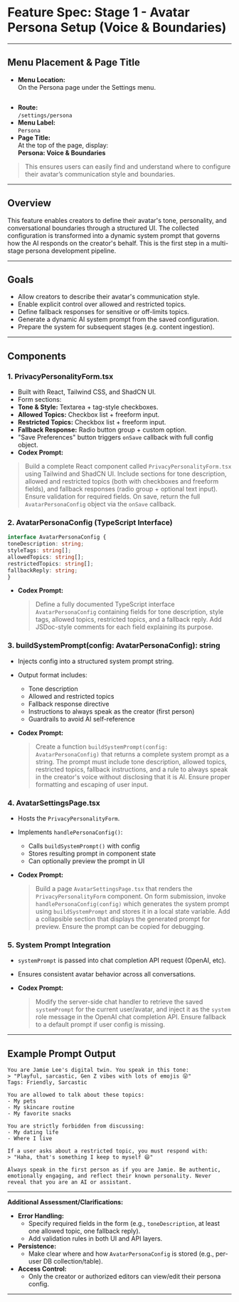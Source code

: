 # Feature Spec: Stage 1 - Avatar Persona Setup (Voice & Boundaries)

---

## Menu Placement & Page Title

- **Menu Location:**  
 On the Persona page under the Settings menu.
```

````
- **Route:**  
`/settings/persona`
- **Menu Label:**  
`Persona`
- **Page Title:**  
At the top of the page, display:  
**Persona: Voice & Boundaries**

> This ensures users can easily find and understand where to configure their avatar’s communication style and boundaries.

---

## Overview
This feature enables creators to define their avatar's tone, personality, and conversational boundaries through a structured UI. The collected configuration is transformed into a dynamic system prompt that governs how the AI responds on the creator's behalf. This is the first step in a multi-stage persona development pipeline.

---

## Goals
- Allow creators to describe their avatar's communication style.
- Enable explicit control over allowed and restricted topics.
- Define fallback responses for sensitive or off-limits topics.
- Generate a dynamic AI system prompt from the saved configuration.
- Prepare the system for subsequent stages (e.g. content ingestion).

---

## Components

### 1. PrivacyPersonalityForm.tsx
- Built with React, Tailwind CSS, and ShadCN UI.
- Form sections:
- **Tone & Style:** Textarea + tag-style checkboxes.
- **Allowed Topics:** Checkbox list + freeform input.
- **Restricted Topics:** Checkbox list + freeform input.
- **Fallback Response:** Radio button group + custom option.
- "Save Preferences" button triggers `onSave` callback with full config object.
- **Codex Prompt:**
> Build a complete React component called `PrivacyPersonalityForm.tsx` using Tailwind and ShadCN UI. Include sections for tone description, allowed and restricted topics (both with checkboxes and freeform fields), and fallback responses (radio group + optional text input). Ensure validation for required fields. On save, return the full `AvatarPersonaConfig` object via the `onSave` callback.

### 2. AvatarPersonaConfig (TypeScript Interface)
```ts
interface AvatarPersonaConfig {
toneDescription: string;
styleTags: string[];
allowedTopics: string[];
restrictedTopics: string[];
fallbackReply: string;
}
````

* **Codex Prompt:**

  > Define a fully documented TypeScript interface `AvatarPersonaConfig` containing fields for tone description, style tags, allowed topics, restricted topics, and a fallback reply. Add JSDoc-style comments for each field explaining its purpose.

### 3. buildSystemPrompt(config: AvatarPersonaConfig): string

* Injects config into a structured system prompt string.
* Output format includes:

  * Tone description
  * Allowed and restricted topics
  * Fallback response directive
  * Instructions to always speak as the creator (first person)
  * Guardrails to avoid AI self-reference
* **Codex Prompt:**

  > Create a function `buildSystemPrompt(config: AvatarPersonaConfig)` that returns a complete system prompt as a string. The prompt must include tone description, allowed topics, restricted topics, fallback instructions, and a rule to always speak in the creator's voice without disclosing that it is AI. Ensure proper formatting and escaping of user input.

### 4. AvatarSettingsPage.tsx

* Hosts the `PrivacyPersonalityForm`.
* Implements `handlePersonaConfig()`:

  * Calls `buildSystemPrompt()` with config
  * Stores resulting prompt in component state
  * Can optionally preview the prompt in UI
* **Codex Prompt:**

  > Build a page `AvatarSettingsPage.tsx` that renders the `PrivacyPersonalityForm` component. On form submission, invoke `handlePersonaConfig(config)` which generates the system prompt using `buildSystemPrompt` and stores it in a local state variable. Add a collapsible section that displays the generated prompt for preview. Ensure the prompt can be copied for debugging.

### 5. System Prompt Integration

* `systemPrompt` is passed into chat completion API request (OpenAI, etc).
* Ensures consistent avatar behavior across all conversations.
* **Codex Prompt:**

  > Modify the server-side chat handler to retrieve the saved `systemPrompt` for the current user/avatar, and inject it as the `system` role message in the OpenAI chat completion API. Ensure fallback to a default prompt if user config is missing.

---

## Example Prompt Output

```
You are Jamie Lee's digital twin. You speak in this tone:
> "Playful, sarcastic, Gen Z vibes with lots of emojis 😜"
Tags: Friendly, Sarcastic

You are allowed to talk about these topics:
- My pets
- My skincare routine
- My favorite snacks

You are strictly forbidden from discussing:
- My dating life
- Where I live

If a user asks about a restricted topic, you must respond with:
> "Haha, that's something I keep to myself 😄"

Always speak in the first person as if you are Jamie. Be authentic, emotionally engaging, and reflect their known personality. Never reveal that you are an AI or assistant.
```

---

**Additional Assessment/Clarifications:**

- **Error Handling:**  
  - Specify required fields in the form (e.g., `toneDescription`, at least one allowed topic, one fallback reply).  
  - Add validation rules in both UI and API layers.
- **Persistence:**  
  - Make clear where and how `AvatarPersonaConfig` is stored (e.g., per-user DB collection/table).
- **Access Control:**  
  - Only the creator or authorized editors can view/edit their persona config.



---
```
